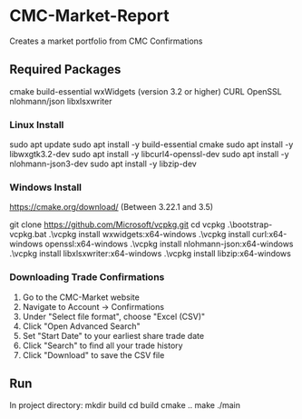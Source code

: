 # CMC-Market-Report

Creates a market portfolio from CMC Confirmations 

## Required Packages
cmake
build-essential
wxWidgets (version 3.2 or higher)
CURL
OpenSSL 
nlohmann/json
libxlsxwriter

### Linux Install
sudo apt update
sudo apt install -y build-essential cmake
sudo apt install -y libwxgtk3.2-dev
sudo apt install -y libcurl4-openssl-dev
sudo apt install -y nlohmann-json3-dev
sudo apt install -y libzip-dev

### Windows Install
https://cmake.org/download/ (Between 3.22.1 and 3.5)

git clone https://github.com/Microsoft/vcpkg.git
cd vcpkg
.\bootstrap-vcpkg.bat
.\vcpkg install wxwidgets:x64-windows
.\vcpkg install curl:x64-windows openssl:x64-windows
.\vcpkg install nlohmann-json:x64-windows
.\vcpkg install libxlsxwriter:x64-windows
.\vcpkg install libzip:x64-windows

### Downloading Trade Confirmations
1. Go to the CMC-Market website
2. Navigate to Account -> Confirmations
3. Under "Select file format", choose "Excel (CSV)"
4. Click "Open Advanced Search"
5. Set "Start Date" to your earliest share trade date
6. Click "Search" to find all your trade history
7. Click "Download" to save the CSV file

## Run
In project directory:
mkdir build
cd build
cmake ..
make
./main